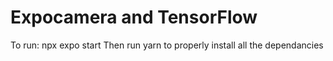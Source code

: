 # Expocamera and TensorFlow

To run: npx expo start
Then run yarn to properly install all the dependancies 
